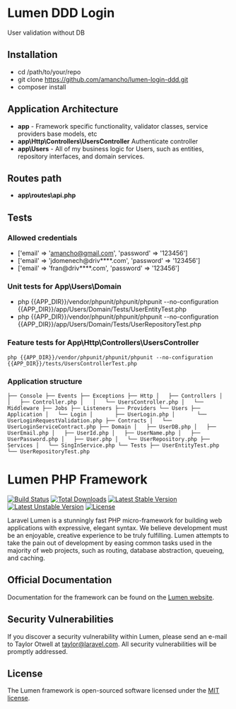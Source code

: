 # Lumen DDD Login
User validation without DB

## Installation
- cd /path/to/your/repo
- git clone https://github.com/amancho/lumen-login-ddd.git
- composer install

## Application Architecture
- **app**  - Framework specific functionality, validator classes, service providers base models, etc
- **app\Http\Controllers\UsersController** Authenticate controller
- **app\Users** - All of my business logic for Users, such as entities, repository interfaces, and domain services.

## Routes path
- **app\routes\api.php**

## Tests

### Allowed credentials
- ['email' => 'amancho@gmail.com', 'password' => '123456']
- ['email' => 'jdomenech@driv****.com', 'password' => '123456']
- ['email' => 'fran@driv****.com', 'password' => '123456']

        
### Unit tests for App\Users\Domain
- php {{APP_DIR}}/vendor/phpunit/phpunit/phpunit --no-configuration {{APP_DIR}}/app/Users/Domain/Tests/UserEntityTest.php 
- php {{APP_DIR}}/vendor/phpunit/phpunit/phpunit --no-configuration {{APP_DIR}}/app/Users/Domain/Tests/UserRepositoryTest.php 

### Feature tests for App\Http\Controllers\UsersController
``php {{APP_DIR}}/vendor/phpunit/phpunit/phpunit --no-configuration {{APP_DIR}}/tests/UsersControllerTest.php`` 

### Application structure
``
├── Console
├── Events
├── Exceptions
├── Http
│   ├── Controllers
│   │   ├── Controller.php
│   │   └── UsersController.php
│   └── Middleware
├── Jobs
├── Listeners
├── Providers
└── Users
    ├── Application
    │   └── Login
    │       ├── UserLogin.php
    │       └── UserLoginRequestValidation.php
    ├── Contracts
    │   └── UserLoginServiceContract.php
    ├── Domain
    │   ├── UserDB.php
    │   ├── UserEmail.php
    │   ├── UserId.php
    │   ├── UserName.php
    │   ├── UserPassword.php
    │   ├── User.php
    │   └── UserRepository.php
    ├── Services
    │   └── SingInService.php
    └── Tests
        ├── UserEntityTest.php
        └── UserRepositoryTest.php
``

# Lumen PHP Framework

[![Build Status](https://travis-ci.org/laravel/lumen-framework.svg)](https://travis-ci.org/laravel/lumen-framework)
[![Total Downloads](https://poser.pugx.org/laravel/lumen-framework/d/total.svg)](https://packagist.org/packages/laravel/lumen-framework)
[![Latest Stable Version](https://poser.pugx.org/laravel/lumen-framework/v/stable.svg)](https://packagist.org/packages/laravel/lumen-framework)
[![Latest Unstable Version](https://poser.pugx.org/laravel/lumen-framework/v/unstable.svg)](https://packagist.org/packages/laravel/lumen-framework)
[![License](https://poser.pugx.org/laravel/lumen-framework/license.svg)](https://packagist.org/packages/laravel/lumen-framework)

Laravel Lumen is a stunningly fast PHP micro-framework for building web applications with expressive, elegant syntax. We believe development must be an enjoyable, creative experience to be truly fulfilling. Lumen attempts to take the pain out of development by easing common tasks used in the majority of web projects, such as routing, database abstraction, queueing, and caching.

## Official Documentation

Documentation for the framework can be found on the [Lumen website](https://lumen.laravel.com/docs).

## Security Vulnerabilities

If you discover a security vulnerability within Lumen, please send an e-mail to Taylor Otwell at taylor@laravel.com. All security vulnerabilities will be promptly addressed.

## License

The Lumen framework is open-sourced software licensed under the [MIT license](https://opensource.org/licenses/MIT).
